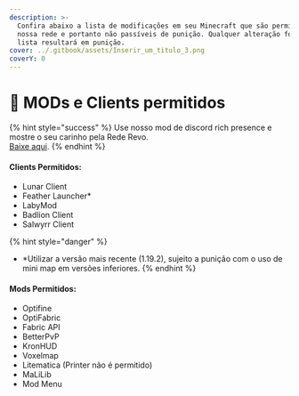 ```yaml
---
description: >-
  Confira abaixo a lista de modificações em seu Minecraft que são permitidas em
  nossa rede e portanto não passíveis de punição. Qualquer alteração fora da
  lista resultará em punição.
cover: ../.gitbook/assets/Inserir_um_titulo_3.png
coverY: 0
---
```


# 🚧 MODs e Clients permitidos

{% hint style="success" %}
Use nosso mod de discord rich presence e mostre o seu carinho pela Rede Revo.\
[Baixe aqui](https://www.curseforge.com/minecraft/mc-mods/rede-revo-discord-rich-presence/files).
{% endhint %}

#### Clients Permitidos:

* Lunar Client
* Feather Launcher\*
* LabyMod
* Badlion Client
* Salwyrr Client

{% hint style="danger" %}
* \*Utilizar a versão mais recente (1.19.2), sujeito a punição com o uso de mini map em versões inferiores.
{% endhint %}

#### Mods Permitidos:

* Optifine
* OptiFabric
* Fabric API
* BetterPvP
* KronHUD
* Voxelmap
* Litematica (Printer não é permitido)
* MaLiLib
* Mod Menu
